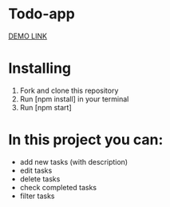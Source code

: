 # Todo-app

[DEMO LINK](https://hanna-kuzii.github.io/todo-app/)

# Installing

  1. Fork and clone this repository
  2. Run [npm install] in your terminal
  3. Run [npm start]

# In this project you can:
- add new tasks (with description)
- edit tasks
- delete tasks
- check completed tasks
- filter tasks
